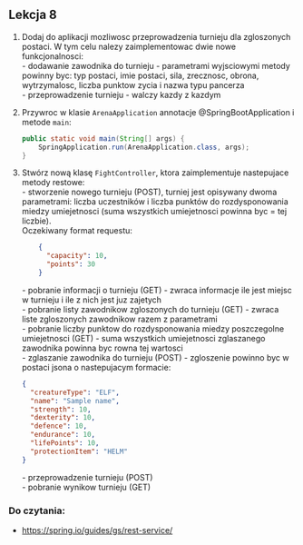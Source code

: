 ## Lekcja 8

1. Dodaj do aplikacji mozliwosc przeprowadzenia turnieju dla zgloszonych postaci. W tym celu nalezy zaimplementowac 
dwie nowe funkcjonalnosci:  
\- dodawanie zawodnika do turnieju - parametrami wyjsciowymi metody powinny byc:
typ postaci, imie postaci, sila, zrecznosc, obrona, wytrzymalosc, liczba punktow zycia i nazwa typu pancerza  
\- przeprowadzenie turnieju - walczy kazdy z kazdym

2. Przywroc w klasie `ArenaApplication` annotacje @SpringBootApplication i metode `main`:
    ```java
    public static void main(String[] args) {
        SpringApplication.run(ArenaApplication.class, args);
    }
    ```

3. Stwórz nową klasę `FightController`, ktora zaimplementuje nastepujace metody restowe:  
    \- stworzenie nowego turnieju (POST), turniej jest opisywany dwoma parametrami: liczba uczestników
    i liczba punktów do rozdysponowania miedzy umiejetnosci (suma wszystkich umiejetnosci powinna byc = tej liczbie).  
    Oczekiwany format requestu:
    ```json
        {
          "capacity": 10,
          "points": 30
        }
    ```  
    \- pobranie informacji o turnieju (GET) - zwraca informacje ile jest miejsc w turnieju i ile z nich jest juz zajetych    
    \- pobranie listy zawodnikow zgloszonych do turnieju (GET) - zwraca liste zgloszonych zawodnikow razem z parametrami  
    \- pobranie liczby punktow do rozdysponowania miedzy poszczegolne umiejetnosci (GET) - suma wszystkich umiejetnosci zglaszanego zawodnika powinna byc rowna tej wartosci   
    \- zglaszanie zawodnika do turnieju (POST) - zgloszenie powinno byc w postaci jsona o nastepujacym formacie:
    ```json
    {
      "creatureType": "ELF",
      "name": "Sample name",
      "strength": 10,
      "dexterity": 10,
      "defence": 10,
      "endurance": 10,
      "lifePoints": 10,
      "protectionItem": "HELM"
    }
    ```
    \- przeprowadzenie turnieju (POST)  
    \- pobranie wynikow turnieju (GET)

### Do czytania:
- https://spring.io/guides/gs/rest-service/